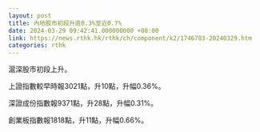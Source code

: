 ```yaml
---
layout: post
title: 內地股市初段升逾0.3%至近0.7%
date: 2024-03-29 09:42:41.000000000 +08:00
link: https://news.rthk.hk/rthk/ch/component/k2/1746783-20240329.htm
categories: rthk
---
```


滬深股市初段上升。

上證指數較早時報3021點，升10點，升幅0.36%。

深證成份指數報9371點，升28點，升幅0.31%。

創業板指數報1818點，升11點，升幅0.66%。
